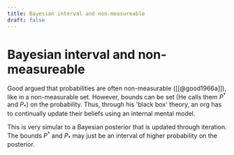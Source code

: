 ```yaml
---
title: Bayesian interval and non-measureable
draft: false
---
```

# Bayesian interval and non-measureable

Good argued that probabilities are often non-measurable ([[@good1966a]]), like in a non-measurable set. However, bounds can be set (He calls them $P^*$ and $P_*$) on the probability.
Thus, through his 'black box' theory, an org has to continually update their beliefs using an internal mental model.

This is very simular to a Bayesian posterior that is updated through iteration. The bounds $P^*$ and $P_*$ may just be an interval of higher probability on the posterior.
